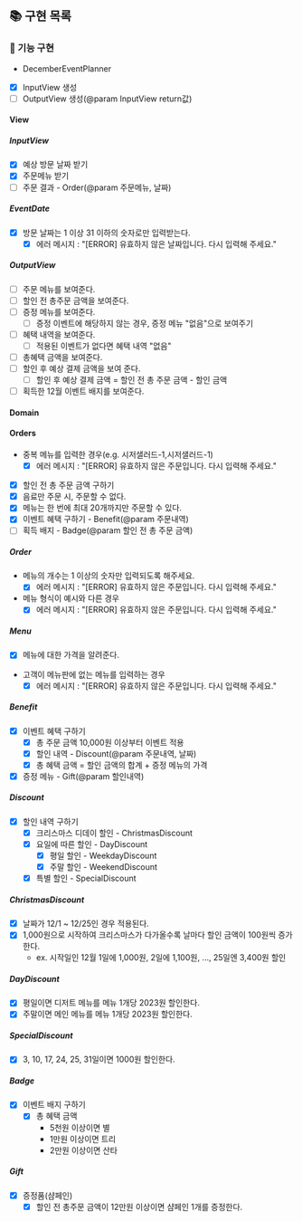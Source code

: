 ## 📚 구현 목록

### 📜 기능 구현

* DecemberEventPlanner

- [X] InputView 생성
- [ ] OutputView 생성(@param InputView return값)

#### View

##### InputView

- [x] 예상 방문 날짜 받기
- [x] 주문메뉴 받기
- [ ] 주문 결과 - Order(@param 주문메뉴, 날짜)

##### EventDate

- [X] 방문 날짜는 1 이상 31 이하의 숫자로만 입력받는다.
  - [X] 에러 메시지 : "[ERROR] 유효하지 않은 날짜입니다. 다시 입력해 주세요."

##### OutputView

- [ ] 주문 메뉴를 보여준다.
- [ ] 할인 전 총주문 금액을 보여준다.
- [ ] 증정 메뉴를 보여준다.
  - [ ] 증정 이벤트에 해당하지 않는 경우, 증정 메뉴 "없음"으로 보여주기
- [ ] 혜택 내역을 보여준다.
  - [ ] 적용된 이벤트가 없다면 혜택 내역 "없음"
- [ ] 총혜택 금액을 보여준다.
- [ ] 할인 후 예상 결제 금액을 보여 준다.
  - [ ] 할인 후 예상 결제 금액 = 할인 전 총 주문 금액 - 할인 금액
- [ ] 획득한 12월 이벤트 배지를 보여준다.

#### Domain

#### Orders

* 중복 메뉴를 입력한 경우(e.g. 시저샐러드-1,시저샐러드-1)
  - [x] 에러 메시지 : "[ERROR] 유효하지 않은 주문입니다. 다시 입력해 주세요."
- [x] 할인 전 총 주문 금액 구하기
- [X] 음료만 주문 시, 주문할 수 없다.
- [x] 메뉴는 한 번에 최대 20개까지만 주문할 수 있다.
- [x] 이벤트 혜택 구하기 - Benefit(@param 주문내역)
- [ ] 획득 배지 - Badge(@param 할인 전 총 주문 금액)

##### Order

* 메뉴의 개수는 1 이상의 숫자만 입력되도록 해주세요.
  - [x] 에러 메시지 : "[ERROR] 유효하지 않은 주문입니다. 다시 입력해 주세요."
* 메뉴 형식이 예시와 다른 경우
  - [X] 에러 메시지 : "[ERROR] 유효하지 않은 주문입니다. 다시 입력해 주세요."

##### Menu

- [x] 메뉴에 대한 가격을 알려준다.
* 고객이 메뉴판에 없는 메뉴를 입력하는 경우
  - [x] 에러 메시지 : "[ERROR] 유효하지 않은 주문입니다. 다시 입력해 주세요."

##### Benefit

- [x] 이벤트 혜택 구하기
  - [x] 총 주문 금액 10,000원 이상부터 이벤트 적용
  - [x] 할인 내역 - Discount(@param 주문내역, 날짜)
  - [x] 총 혜택 금액 = 할인 금액의 합계 + 증정 메뉴의 가격
- [x] 증정 메뉴 - Gift(@param 할인내역)

##### Discount

- [x] 할인 내역 구하기
  - [x] 크리스마스 디데이 할인 - ChristmasDiscount
  - [x] 요일에 따른 할인 - DayDiscount
    - [x] 평일 할인 - WeekdayDiscount
    - [x] 주말 할인 - WeekendDiscount
  - [x] 특별 할인 - SpecialDiscount

##### ChristmasDiscount

- [x] 날짜가 12/1 ~ 12/25인 경우 적용된다.
- [x] 1,000원으로 시작하여 크리스마스가 다가올수록 날마다 할인 금액이 100원씩 증가한다.
  - ex. 시작일인 12월 1일에 1,000원, 2일에 1,100원, ..., 25일엔 3,400원 할인

##### DayDiscount

- [x] 평일이면 디저트 메뉴를 메뉴 1개당 2023원 할인한다.
- [x] 주말이면 메인 메뉴를 메뉴 1개당 2023원 할인한다.

##### SpecialDiscount

- [x] 3, 10, 17, 24, 25, 31일이면 1000원 할인한다.

##### Badge

- [x] 이벤트 배지 구하기
  - [x] 총 혜택 금액
    * 5천원 이상이면 별
    * 1만원 이상이면 트리
    * 2만원 이상이면 산타

##### Gift

- [x] 증정품(샴페인)
  - [x] 할인 전 총주문 금액이 12만원 이상이면 샴페인 1개를 증정한다.
